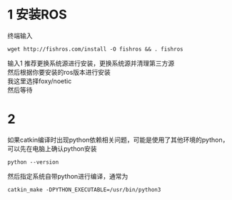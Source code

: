 # 1 安装ROS
终端输入
```
wget http://fishros.com/install -O fishros && . fishros
```
输入1
推荐更换系统源进行安装，更换系统源并清理第三方源  
然后根据你要安装的ros版本进行安装  
我这里选择foxy/noetic  
然后等待

# 2 
如果catkin编译时出现python依赖相关问题，可能是使用了其他环境的python，可以先在电脑上确认python安装
```
python --version
```
然后指定系统自带python进行编译，通常为
```
catkin_make -DPYTHON_EXECUTABLE=/usr/bin/python3
```